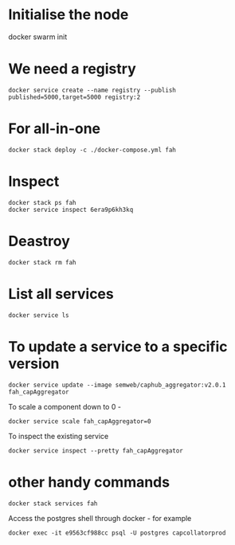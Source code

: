 # Initialise the node
docker swarm init

# We need a registry

    docker service create --name registry --publish published=5000,target=5000 registry:2

# For all-in-one

    docker stack deploy -c ./docker-compose.yml fah

# Inspect

    docker stack ps fah
    docker service inspect 6era9p6kh3kq

# Deastroy

    docker stack rm fah

# List all services

    docker service ls


# To update a service to a specific version

    docker service update --image semweb/caphub_aggregator:v2.0.1 fah_capAggregator

To scale a component down to 0 -

    docker service scale fah_capAggregator=0

To inspect the existing service

    docker service inspect --pretty fah_capAggregator


# other handy commands

    docker stack services fah

Access the postgres shell through docker - for example

    docker exec -it e9563cf988cc psql -U postgres capcollatorprod


